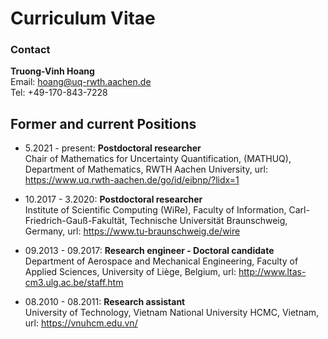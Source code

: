
 # Curriculum Vitae 
### Contact
 **Truong-Vinh Hoang**                                                                                                                                                 
 Email: hoang@uq-rwth.aachen.de                                                  
 Tel: +49-170-843-7228                                                            

## **Former and current Positions**
-  5.2021 - present: **Postdoctoral
researcher**\
Chair of Mathematics for Uncertainty Quantification,
(MATHUQ), Department of Mathematics, RWTH Aachen University, url:
<https://www.uq.rwth-aachen.de/go/id/eibnp/?lidx=1>

- 10.2017 - 3.2020: **Postdoctoral
researcher**\
Institute of Scientific Computing (WiRe), Faculty of
Information, Carl-Friedrich-Gauß-Fakultät, Technische Universität
Braunschweig, Germany, url: <https://www.tu-braunschweig.de/wire>

- 09.2013 - 09.2017: **Research engineer -
Doctoral candidate**\
Department of Aerospace and Mechanical Engineering, Faculty of Applied
Sciences, University of Liège, Belgium, url:
<http://www.ltas-cm3.ulg.ac.be/staff.htm>

- 08.2010 - 08.2011: **Research assistant**\
University of Technology, Vietnam National University HCMC, Vietnam,
url: <https://vnuhcm.edu.vn/>


